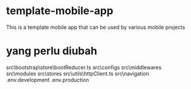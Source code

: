 # template-mobile-app

This is a template mobile app that can be used by various mobile projects

# yang perlu diubah

src\bootstrap\store\bootReducer.ts
src\configs
src\middlewares
src\modules
src\stores
src\utils\httpClient.ts
src\navigation
.env.development
.env.production
